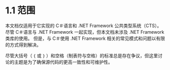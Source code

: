# 1.1 范围

本文档仅适用于它实现的 C＃语言和 .NET Framework 公共类型系统（CTS）。 尽管 C＃语言与 .NET Framework 一起实现，但本文档未涉及 .NET Framework 类库的使用。 但是，与 C＃使用 .NET Framework 相关的常见模式和问题以有限的方式得到解决。

尽管大括号（ `{` 或 `}` ）和空格（制表符与空格）的标准总是存在争议，但这里讨论的主题是为了确保源代码的更高一致性和可维护性。

